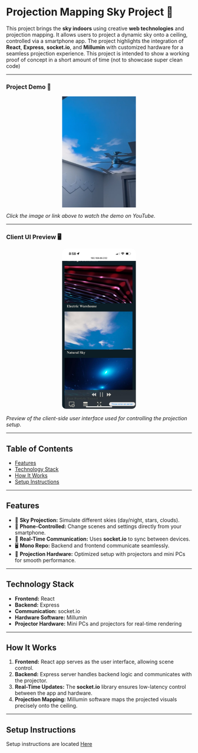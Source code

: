 # **Projection Mapping Sky Project 🌌**

This project brings the **sky indoors** using creative **web technologies** and projection mapping. It allows users to project a dynamic sky onto a ceiling, controlled via a smartphone app. The project highlights the integration of **React**, **Express**, **socket.io**, and **Millumin** with customized hardware for a seamless projection experience. This project is intended to show a working proof of concept in a short amount of time (not to showcase super clean code)

---

### **Project Demo 🎥**

<a href="https://www.youtube.com/shorts/WeanAzDGLGY">
  <img src="./docs/assets/video-thumbnail.png" alt="Sky Projection Demo" width="200" style="display: block; margin: 0 auto;">
</a>

_Click the image or link above to watch the demo on YouTube._

---

### **Client UI Preview 🖥️**

<p align="center">
  <img src="./docs/assets/client-ui.jpg" alt="Client UI" width="200" style="border-radius: 10px;">
</p>

_Preview of the client-side user interface used for controlling the projection setup._

---

## **Table of Contents**

- [Features](#features)
- [Technology Stack](#technology-stack)
- [How It Works](#how-it-works)
- [Setup Instructions](#setup-instructions)

---

## **Features**

- 🌠 **Sky Projection:** Simulate different skies (day/night, stars, clouds).
- 📱 **Phone-Controlled:** Change scenes and settings directly from your smartphone.
- 🔌 **Real-Time Communication:** Uses **socket.io** to sync between devices.
- 🖥️ **Mono Repo:** Backend and frontend communicate seamlessly.
- 🎥 **Projection Hardware:** Optimized setup with projectors and mini PCs for smooth performance.

---

## **Technology Stack**

- **Frontend:** React
- **Backend:** Express
- **Communication:** socket.io
- **Hardware Software:** Millumin
- **Projector Hardware:** Mini PCs and projectors for real-time rendering

---

## **How It Works**

1. **Frontend:** React app serves as the user interface, allowing scene control.
2. **Backend:** Express server handles backend logic and communicates with the projector.
3. **Real-Time Updates:** The **socket.io** library ensures low-latency control between the app and hardware.
4. **Projection Mapping:** Millumin software maps the projected visuals precisely onto the ceiling.

---

## **Setup Instructions**

Setup instructions are located [Here](./docs/setup-instructions.md)
